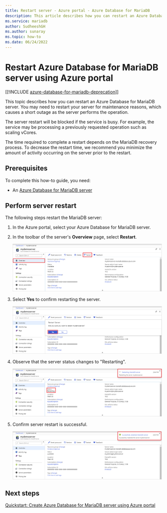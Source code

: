 ```yaml
---
title: Restart server - Azure portal - Azure Database for MariaDB
description: This article describes how you can restart an Azure Database for MariaDB server using the Azure Portal.
ms.service: mariadb
author: SudheeshGH
ms.author: sunaray
ms.topic: how-to
ms.date: 06/24/2022
---
```


# Restart Azure Database for MariaDB server using Azure portal

[[!INCLUDE [azure-database-for-mariadb-deprecation](Includes/azure-database-for-mariadb-deprecation.md)]]

This topic describes how you can restart an Azure Database for MariaDB server. You may need to restart your server for maintenance reasons, which causes a short outage as the server performs the operation.

The server restart will be blocked if the service is busy. For example, the service may be processing a previously requested operation such as scaling vCores.

The time required to complete a restart depends on the MariaDB recovery process. To decrease the restart time, we recommend you minimize the amount of activity occurring on the server prior to the restart.

## Prerequisites

To complete this how-to guide, you need:
- An [Azure Database for MariaDB server](./quickstart-create-mariadb-server-database-using-azure-portal.md)

## Perform server restart

The following steps restart the MariaDB server:

1. In the Azure portal, select your Azure Database for MariaDB server.

2. In the toolbar of the server's **Overview** page, select **Restart**.

   ![Azure Database for MariaDB - Overview - Restart button](./media/howto-restart-server-portal/2-server.png)

3. Select **Yes** to confirm restarting the server.

   ![Azure Database for MariaDB - Restart confirm](./media/howto-restart-server-portal/3-restart-confirm.png)

4. Observe that the server status changes to "Restarting".

   ![Azure Database for MariaDB - Restart status](./media/howto-restart-server-portal/4-restarting-status.png)

5. Confirm server restart is successful.

   ![Azure Database for MariaDB - Restart success](./media/howto-restart-server-portal/5-restart-success.png)

## Next steps

[Quickstart: Create Azure Database for MariaDB server using Azure portal](./quickstart-create-mariadb-server-database-using-azure-portal.md)

